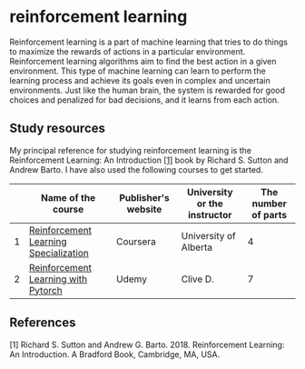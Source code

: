 # reinforcement learning
Reinforcement learning is a part of machine learning that tries to do things to maximize the rewards of actions in a particular environment. Reinforcement learning algorithms aim to find the best action in a given environment. This type of machine learning can learn to perform the learning process and achieve its goals even in complex and uncertain environments. Just like the human brain, the system is rewarded for good choices and penalized for bad decisions, and it learns from each action.

## Study resources
My principal reference for studying reinforcement learning is the Reinforcement Learning: An Introduction [[1]](#1) book by Richard S. Sutton and Andrew Barto. I have also used the following courses to get started.

|   | Name of the course                    | Publisher's website | University or the instructor          | The number of parts |
|---|---------------------------------------|---------------------|---------------------------------------|---------------------|
| 1 | [Reinforcement Learning Specialization](https://github.com/arashsajjadi/reinforcement-learning/tree/main/University%20of%20Alberta) | Coursera            | University of Alberta                 | 4                   |
| 2 | [Reinforcement Learning with Pytorch](https://github.com/arashsajjadi/reinforcement-learning/tree/main/Udemy%20Reinforcement%20Learning%20with%20Pytorch)   | Udemy               | Clive D.                              | 7                   |

## References
<a id="1">[1]</a> 
Richard S. Sutton and Andrew G. Barto. 2018. Reinforcement Learning: An Introduction. A Bradford Book, Cambridge, MA, USA.

